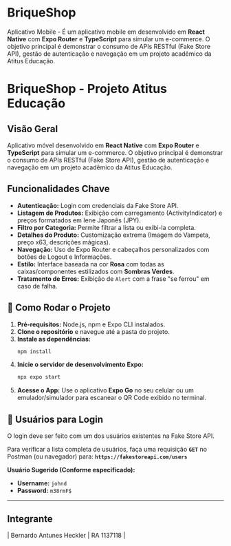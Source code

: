 # BriqueShop
Aplicativo Mobile - É um aplicativo mobile em desenvolvido em **React Native** com **Expo Router** e **TypeScript** para simular um e-commerce. O objetivo principal é demonstrar o consumo de APIs RESTful (Fake Store API), gestão de autenticação e navegação em um projeto acadêmico da Atitus Educação.

# BriqueShop - Projeto Atitus Educação

## Visão Geral

Aplicativo móvel desenvolvido em **React Native** com **Expo Router** e **TypeScript** para simular um e-commerce. O objetivo principal é demonstrar o consumo de APIs RESTful (Fake Store API), gestão de autenticação e navegação em um projeto acadêmico da Atitus Educação.

## Funcionalidades Chave

* **Autenticação:** Login com credenciais da Fake Store API.
* **Listagem de Produtos:** Exibição com carregamento (ActivityIndicator) e preços formatados em Iene Japonês (JPY).
* **Filtro por Categoria:** Permite filtrar a lista ou exibi-la completa.
* **Detalhes do Produto:** Customização extrema (Imagem do Vampeta, preço x63, descrições mágicas).
* **Navegação:** Uso de Expo Router e cabeçalhos personalizados com botões de Logout e Informações.
* **Estilo:** Interface baseada na cor **Rosa** com todas as caixas/componentes estilizados com **Sombras Verdes**.
* **Tratamento de Erros:** Exibição de `Alert` com a frase "se ferrou" em caso de falha.

## 🚀 Como Rodar o Projeto

1.  **Pré-requisitos:** Node.js, npm e Expo CLI instalados.
2.  **Clone o repositório** e navegue até a pasta do projeto.
3.  **Instale as dependências:**
    ```bash
    npm install
    ```
4.  **Inicie o servidor de desenvolvimento Expo:**
    ```bash
    npx expo start
    ```
5.  **Acesse o App:** Use o aplicativo **Expo Go** no seu celular ou um emulador/simulador para escanear o QR Code exibido no terminal.

## 🔑 Usuários para Login

O login deve ser feito com um dos usuários existentes na Fake Store API.

Para verificar a lista completa de usuários, faça uma requisição **`GET`** no Postman (ou navegador) para:
**`https://fakestoreapi.com/users`**

**Usuário Sugerido (Conforme especificado):**

* **Username:** `johnd`
* **Password:** `m38rmF$`

---

## Integrante

| Bernardo Antunes Heckler | RA 1137118 |